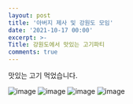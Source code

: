 ```yaml
---
layout: post
title: '아버지 제사 및 강원도 모임'
date: '2021-10-17 00:00'
excerpt: >-
Title: 강원도에서 맛있는 고기파티
comments: true
---
```

맛있는 고기 먹었습니다.


![image](https://user-images.githubusercontent.com/92776647/137860876-41ac7824-9e8a-4046-a973-ee3ab54d8514.png)
![image](https://user-images.githubusercontent.com/92776647/137860892-303cbf66-b0de-46cc-a75e-58cb5f377f1d.png)
![image](https://user-images.githubusercontent.com/92776647/137860899-f9dd6a13-d5dd-416d-9f9d-4729a1aa57e1.png)
![image](https://user-images.githubusercontent.com/92776647/137860913-1ae1b879-f3f4-4939-bc30-97256067e2d6.png)
